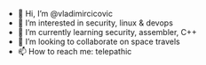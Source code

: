 - 👋 Hi, I’m @vladimircicovic
- 👀 I’m interested in security, linux & devops
- 🌱 I’m currently learning security, assembler, C++ 
- 💞️ I’m looking to collaborate on space travels
- 📫 How to reach me: telepathic

<!---
vladimircicovic/vladimircicovic is a ✨ special ✨ repository because its `README.md` (this file) appears on your GitHub profile.
You can click the Preview link to take a look at your changes.
--->
